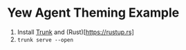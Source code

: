 # Yew Agent Theming Example

1. Install [Trunk](https://trunkrs.dev) and (Rust)[https://rustup.rs]
2. `trunk serve --open`
